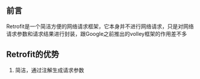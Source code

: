 ## 前言

Retrofit是一个简洁方便的网络请求框架，它本身并不进行网络请求，只是对网络请求参数和请求结果进行封装，跟Google之前推出的volley框架的作用差不多

## Retrofit的优势

1. 简洁，通过注解生成请求参数